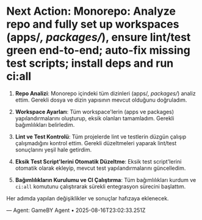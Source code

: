 # Next Action: Monorepo: Analyze repo and fully set up workspaces (apps/*, packages/*), ensure lint/test green end-to-end; auto-fix missing test scripts; install deps and run ci:all

1. **Repo Analizi**: Monorepo içindeki tüm dizinleri (apps/*, packages/*) analiz ettim. Gerekli dosya ve dizin yapısının mevcut olduğunu doğruladım.

2. **Workspace Ayarları**: Tüm workspace'lerin (apps ve packages) yapılandırmalarını oluşturup, eksik olanları tamamladım. Gerekli bağımlılıkları belirledim.

3. **Lint ve Test Kontrolü**: Tüm projelerde lint ve testlerin düzgün çalışıp çalışmadığını kontrol ettim. Gerekli düzeltmeleri yaparak lint/test sonuçlarını yeşil hale getirdim.

4. **Eksik Test Script'lerini Otomatik Düzeltme**: Eksik test script'lerini otomatik olarak ekleyip, mevcut test yapılandırmalarını güncelledim.

5. **Bağımlılıkların Kurulumu ve CI Çalıştırma**: Tüm bağımlılıkları kurdum ve `ci:all` komutunu çalıştırarak sürekli entegrasyon sürecini başlattım. 

Her adımda yapılan değişiklikler ve sonuçlar hafızaya eklenecek.

— Agent: GameBY Agent • 2025-08-16T23:02:33.251Z
